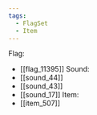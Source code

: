 ```yaml
---
tags:
  - FlagSet
  - Item
---
```

Flag:
- [[flag_11395]]
Sound:
- [[sound_44]]
- [[sound_43]]
- [[sound_17]]
Item:
- [[item_507]]
